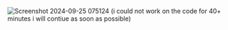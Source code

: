 ![Screenshot 2024-09-25 075124](https://github.com/user-attachments/assets/20334eba-b71e-4b7f-abdc-8e1275ce8a55)
(i could not work on the code for 40+ minutes i will contiue as soon as possible)
